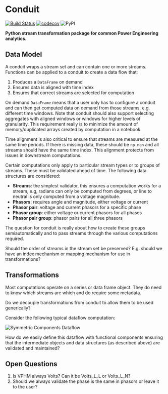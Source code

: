 # Conduit

[![Build Status](https://travis-ci.com/PingThingsIO/conduit.svg?token=5gAjQxGQg8bpYHKH9FmB&branch=develop)](https://travis-ci.com/PingThingsIO/conduit)
[![codecov](https://codecov.io/gh/PingThingsIO/conduit/branch/develop/graph/badge.svg?token=0H80nr9jut)](https://codecov.io/gh/PingThingsIO/conduit)
![PyPI](https://img.shields.io/pypi/v/conduit.svg)

**Python stream transformation package for common Power Engineering analytics.**

## Data Model

A conduit wraps a stream set and can contain one or more streams. Functions can be applied to a conduit to create a data flow that:

1. Produces a `DataFrame` on demand
2. Ensures data is aligned with time index
3. Ensures that correct streams are selected for computation

On demand `DataFrame` means that a user only has to configure a conduit and can then get computed data on demand from those streams, e.g. different time windows. Note that conduit should also support selecting aggregates with aligned windows or windows for higher levels of granularity. This requirement really is to minimize the amount of memory/duplicated arrays created by computation in a notebook.

Time alignment is also critical to ensure that streams are measured at the same time periods. If there is missing data, these should be `np.nan` and all streams should have the same time index. This alignment protects from issues in downstream computations.

Certain computations only apply to particular stream types or to groups of streams. These must be validated ahead of time. The following data structures are considered:

- **Streams**: the simplest validator, this ensures a computation works for a stream, e.g, radians can only be computed from degrees, or line to neutral is only computed from a voltage magnitude.
- **Phasors**: requires angle and magnitude, either voltage or current
- **Phasor pair**: voltage and current phasors for a specific phase
- **Phasor group**: either voltage or current phasors for all phases
- **Phasor pair group**: phasor pairs for all three phasors

The question for conduit is really about how to create these groups semiautomatically and to pass streams through the various computations required.

Should the order of streams in the stream set be preserved? E.g. should we have an index mechanism or mapping mechanism for use in transformations?

## Transformations

Most computations operate on a series or data frame object. They do need to know which streams are which and do require some metadata.

Do we decouple transformations from conduit to allow them to be used generically?

Consider the following typical dataflow computation:

![Symmetric Components Dataflow](docs/source/_static/dataflow.png)

How do we easily define this dataflow with functional components ensuring that the intermediate objects and data structures (as described above) are validated and maintained?

## Open Questions

1. Is VPHM always Volts? Can it be Volts_L_L or Volts_L_N?
2. Should we always validate the phase is the same in phasors or leave it to the user?